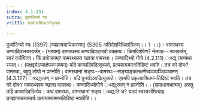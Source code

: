 ```yaml
---
index: 4.1.151
sutra: कुर्वादिभ्यो ण्यः
vritti: mahabhashyam

---
```

 कुर्वादिभ्यो ण्यः (1397) (ण्यप्रत्ययाधिकरणम्) (5305 अतिदेशविधिवार्तिकम्।। 1 ।।) - वामरथस्य कण्वादिवत्स्वरवर्जम् - (भाष्यम्) वामरथस्य कण्वादिवद्भावो वक्तव्यः। किमविशेषेण? नेत्याह-- स्वरवर्जम्, स्वरं वर्जयित्वा। किं प्रयोजनम्? वामरथ्यस्य च्छात्रा वामरथाः। कण्वादिभ्यो गोत्रे (4.2.111) ःथ्द्य;त्यण्यथा स्यात्।। (पक्षद्वयेऽप्याक्षेपकभाष्यम्) यदि कण्वादिवदित्युच्यते, प्रत्ययाश्रयमनतिदिष्टं भवति। तत्र को दोषः? वामरथाः, बहुषु लोपो न प्राप्नोति। वामरथानां सङ्घः--वामरथः--सङ्घाङ्कलक्षणेष्वञ्ञ्यञ्ञिञ्ञामण् (4.3.127) ःथ्द्य;त्यण् न प्राप्नोति। यदि पुनर्यञ्ञ्वदित्युच्यते। एवमपि प्रकृत्याश्रितमनतिदिष्टं भवति। तत्र को दोषः? वामरथ्यस्य च्छात्रा वामरथाः। कण्वादिभ्योगोत्रे ःथ्द्य;त्यण् न प्राप्नोति।। (समाधानभाष्यम्) अस्तु तर्हि कण्वादिवदित्येव। कथं वामरथाः, वामरथानां सङ्घ ःथ्द्य;ति च? यदयं स्वरवर्जमित्याह तज्ज्ञापयत्याचार्यः प्रत्ययाश्रयमप्यतिदिष्टं भवतीति।। 